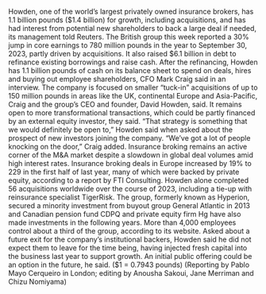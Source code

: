 Howden, one of the world’s largest privately owned insurance brokers, has 1.1 billion pounds ($1.4 billion) for growth, including acquisitions, and has had interest from potential new shareholders to back a large deal if needed, its management told Reuters.
The British group this week reported a 30% jump in core earnings to 780 million pounds in the year to September 30, 2023, partly driven by acquisitions. It also raised $6.1 billion in debt to refinance existing borrowings and raise cash.
After the refinancing, Howden has 1.1 billion pounds of cash on its balance sheet to spend on deals, hires and buying out employee shareholders, CFO Mark Craig said in an interview.
The company is focused on smaller “tuck-in” acquisitions of up to 150 million pounds in areas like the UK, continental Europe and Asia-Pacific, Craig and the group’s CEO and founder, David Howden, said.
It remains open to more transformational transactions, which could be partly financed by an external equity investor, they said.
“That strategy is something that we would definitely be open to,” Howden said when asked about the prospect of new investors joining the company.
“We’ve got a lot of people knocking on the door,” Craig added.
Insurance broking remains an active corner of the M&A market despite a slowdown in global deal volumes amid high interest rates.
Insurance broking deals in Europe increased by 19% to 229 in the first half of last year, many of which were backed by private equity, according to a report by FTI Consulting.
Howden alone completed 56 acquisitions worldwide over the course of 2023, including a tie-up with reinsurance specialist TigerRisk.
The group, formerly known as Hyperion, secured a minority investment from buyout group General Atlantic in 2013 and Canadian pension fund CDPQ and private equity firm Hg have also made investments in the following years.
More than 4,000 employees control about a third of the group, according to its website.
Asked about a future exit for the company’s institutional backers, Howden said he did not expect them to leave for the time being, having injected fresh capital into the business last year to support growth.
An initial public offering could be an option in the future, he said.
($1 = 0.7943 pounds)
(Reporting by Pablo Mayo Cerqueiro in London; editing by Anousha Sakoui, Jane Merriman and Chizu Nomiyama)